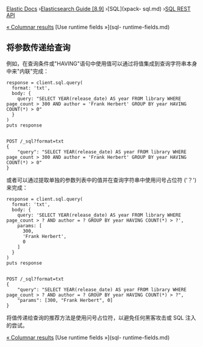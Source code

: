 

[Elastic Docs](/guide/) ›[Elasticsearch Guide [8.9]](index.md) ›[SQL](xpack-
sql.md) ›[SQL REST API](sql-rest.md)

[« Columnar results](sql-rest-columnar.md) [Use runtime fields »](sql-
runtime-fields.md)

## 将参数传递给查询

例如，在查询条件或"HAVING"语句中使用值可以通过将值集成到查询字符串本身中来"内联"完成：

    
    
    response = client.sql.query(
      format: 'txt',
      body: {
        query: "SELECT YEAR(release_date) AS year FROM library WHERE page_count > 300 AND author = 'Frank Herbert' GROUP BY year HAVING COUNT(*) > 0"
      }
    )
    puts response
    
    
    POST /_sql?format=txt
    {
    	"query": "SELECT YEAR(release_date) AS year FROM library WHERE page_count > 300 AND author = 'Frank Herbert' GROUP BY year HAVING COUNT(*) > 0"
    }

或者可以通过提取单独的参数列表中的值并在查询字符串中使用问号占位符 ('？') 来完成：

    
    
    response = client.sql.query(
      format: 'txt',
      body: {
        query: 'SELECT YEAR(release_date) AS year FROM library WHERE page_count > ? AND author = ? GROUP BY year HAVING COUNT(*) > ?',
        params: [
          300,
          'Frank Herbert',
          0
        ]
      }
    )
    puts response
    
    
    POST /_sql?format=txt
    {
    	"query": "SELECT YEAR(release_date) AS year FROM library WHERE page_count > ? AND author = ? GROUP BY year HAVING COUNT(*) > ?",
    	"params": [300, "Frank Herbert", 0]
    }

将值传递给查询的推荐方法是使用问号占位符，以避免任何黑客攻击或 SQL 注入的尝试。

[« Columnar results](sql-rest-columnar.md) [Use runtime fields »](sql-
runtime-fields.md)
